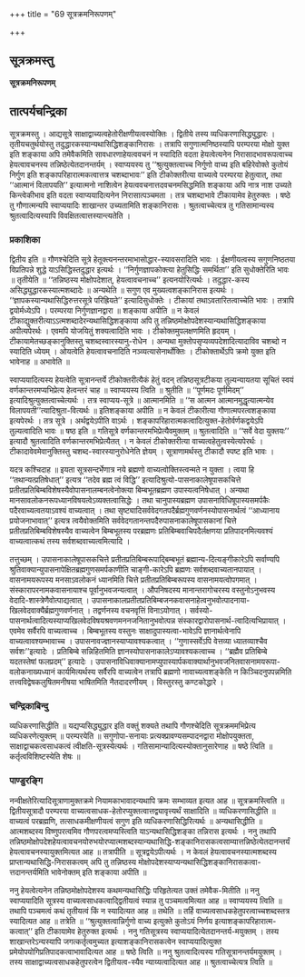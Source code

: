 +++
title = "69 सूत्रक्रमनिरूपणम्"

+++


## सूत्रक्रमस्तु

**सूत्रक्रमनिरूपणम्**

## **तात्पर्यचन्द्रिका**

सूत्रक्रमस्तु । आद्यसूत्रे साक्षाद्वाच्यत्वहेतोरीक्षणीयत्वस्योक्तिः । द्वितीये तस्य व्यधिकरणासिद्ध्युद्धारः । तृतीयचतुर्थयोस्तु तदुद्धारकस्यान्यथासिद्धिशङ्कानिरासः । तत्रापि सगुणात्मनिष्ठस्यापि परम्परया मोक्षो युक्त इति शङ्काया अपि तमेवैकमिति सावधारणाहेयत्ववचनं न स्यादिति वदता हेयत्वेत्यनेन निरासादभावरूपत्वाच्च हेयत्वावचनस्य तन्निष्ठेत्येतदानन्तर्यम् । स्वाप्ययस्य तु ‘‘श्रुत्युक्तत्वाच्च निर्गुणो वाच्य इति बहिरेवोक्ते कुतोयं निर्गुण इति शङ्कापरिहारात्मकत्वात्तत्र चशब्दाभावः’’ इति टीकोक्तरीत्या वाच्यत्वे परम्परया हेतुत्वात्, तथा ‘‘आत्मानं विलापयति’’ इत्यात्मनो नाशित्वेन हेयत्ववचनात्तदवचनमसिद्धमिति शङ्काया अपि नात्र नाश उच्यते किन्त्वेकीभाव इति वदता स्वाप्ययादित्यनेन निरासात्पञ्चमता । तत्र चशब्दाभावे टीकायामेव हेतुरुक्तः । षष्ठे तु गौणात्मन्यपि स्वाप्ययादिः शाखान्तर उच्यतामिति शङ्कानिरासः । श्रुतत्वाच्चेत्यत्र तु गतिसामान्यस्य श्रुतत्वादित्यस्यापि विवक्षितत्वात्तस्यान्त्यतेति ।

### **प्रकाशिका**

द्वितीय इति ॥ गौणश्चेदिति सूत्रे हेतूक्त्यनन्तरमाभासोद्धार-स्यावसरादिति भावः । ईक्षणीयत्वस्य सगुणनिष्ठतया विप्रतिपन्ने शुद्धे याऽसिद्धिस्तदुद्धार इत्यर्थः । ‘‘निर्गुणज्ञापकोक्त्या हेतुसिद्धिः समर्थिता’’ इति सुधोक्तेरिति भावः ॥ तृतीयेति ॥ ‘‘तन्निष्ठस्य मोक्षोपदेशात्, हेयत्वावचनाच्च’’ इत्यनयोरित्यर्थः । तदुद्धार-कस्य असिद्ध्युद्धारकस्यात्मशब्दादेः ॥ अन्यथेति ॥ सगुण एव मुख्यत्वशङ्कानिरास इत्यर्थः । ‘‘ज्ञापकस्यान्यथासिद्धिरुत्तरसूत्रे परिह्रियते’’ इत्यादिसुधोक्तेः । टीकायां तथाऽवतारितत्वाच्चेति भावः । तत्रापि द्वयोर्मध्येऽपि । परम्परया निर्गुणज्ञानद्वारा ॥ शङ्काया अपीति ॥ न केवलं टीकाद्युक्तरीत्याऽऽत्मशब्दादेरन्यथासिद्धिशङ्काया अपि तु तन्निष्ठमोक्षोपदेशस्यान्यथासिद्धिशङ्काया अपीत्यपेरर्थः । एवमपि योजयितुं शक्यत्वादिति भावः । टीकोक्तमुपलक्षणमिति हृदयम् । टीकायामेतच्छङ्कानुक्तिस्तु चशब्दस्वारस्यानु-रोधेन । अन्यथा मुक्तोपसृप्यव्यपदेशादित्यादाविव चशब्दो न स्यादिति ध्येयम् । ओयत्वेति हेयत्वावचनादिति नञ्व्यत्यासेनार्थोक्तिः । टीकोक्तार्थेऽपि क्रमो युक्त इति भावेनाह ॥ अभावेति ॥

स्वाप्ययादित्यस्य हेयत्वेति सूत्रानन्तर्ये टीकोक्तरीत्यैकं हेतुं वदन् तन्निष्ठसूत्रटीकया तुल्यन्यायतया सूचितं स्वयं वर्णकान्तरमप्यभिप्रेत्य हेत्वन्तरं चाह ॥ स्वाप्ययस्य त्विति ॥ श्रुतीति ॥ ‘‘पूर्णमदः पूर्णमिदम्’’ इत्यादिश्रुत्युक्तत्वाच्चेत्यर्थः । तत्र स्वाप्यय-सूत्रे ॥ आत्मानमिति ॥ ‘‘स आत्मन आत्मानमुद्धृत्यात्मन्येव विलापयती’’त्यादिश्रुता-वित्यर्थः ॥ इतिशङ्काया अपीति ॥ न केवलं टीकारीत्या गौणात्मपरत्वशङ्काया इत्यपेरर्थः । तत्र सूत्रे । अर्थद्वयेऽपीति वाऽर्थः । शङ्कापरिहारात्मकत्वादित्युक्त-हेतोर्वर्णकद्वयेऽपि तुल्यत्वादिति भावः ॥ षष्ठ इति ॥ गतिसूत्रे वर्णकान्तरमभिप्रेत्यैवमुक्तम् ॥ श्रुतत्वादिति ॥ ‘‘सर्वे वेदा युक्तयः’’ इत्यादौ श्रुतत्वादिति वर्णकान्तरमभिप्रेत्यैतत् । न केवलं टीकोक्तरीत्या वाच्यत्वहेतुत्वस्येत्यपेरर्थः । टीकादावेवमेवानुक्तिस्तु चशब्द-स्वारस्यानुरोधेनेति ज्ञेयम् । सूत्राणामर्थस्तु टीकादौ स्पष्ट इति भावः ।

यदत्र कश्चिदाह ॥ इयता सूत्रसन्दर्भेणात्र नये ब्रह्मणो वाच्यत्वोक्तिस्त्वन्मते न युक्ता । त्वया हि ‘‘तथान्यत्प्रतिषेधात्’’ इत्यत्र ‘‘तदेव ब्रह्म त्वं विद्धि’’ इत्यादिश्रुत्यो-पासनाकालेषूपासकचित्ते प्रतीतप्रतिबिम्बविशेषस्यैवोपासनालम्बनत्वेनोक्त्या बिम्बभूतब्रह्मण उपास्यत्वनिषेधात् । अन्यथा मानसावलोकनरूपध्यानविषयत्वेऽव्यक्तत्वासिद्धेः । तथा चानुपास्यब्रह्मण उपासनाविधिषूपास्यसमर्पकैः पदैरवाच्यत्वतयाऽवश्यं वाच्यत्वात् । तथा सृष्ट्यादिसर्ववेदगतपदैर्ब्रह्मगुणवर्णनस्योपासनार्थत्वं ‘‘आध्यानाय प्रयोजनाभावात्’’ इत्यत्र त्वयैवोक्तमिति सर्ववेदगतानन्तपदैरुपासनाकालेषूपासकानां चित्ते प्रतीतप्रतिबिम्बविशेषस्यैव वाच्यत्वेन बिम्बभूतस्य परब्रह्मणः प्रतिबिम्बवाचिपदैर्लक्षणया प्रतिपादनमित्यवश्यं वाच्यत्वात्कथं तस्य सर्वशब्दवाच्यत्वमित्यादि ।

तत्तुच्छम् । उपासनाकालेषूपासकचित्ते प्रतीतप्रतिबिम्बरूपाद्बिम्बभूतं ब्रह्मान्य-दित्यङ्गीकारेऽपि सर्वाण्यपि श्रुतिवाक्यान्युपासनापेक्षितब्रह्मगुणसमर्पकाणीति चाङ्गी-कारेऽपि ब्रह्मणः सर्वशब्दवाच्यतानपायात् । वासनामयरूपस्य मनसाऽवलोकनं ध्यानमिति चित्ते प्रतीतप्रतिबिम्बरूपस्य वासनामयत्वोपगमात् । संस्कारापरनामकवासनायाश्च पूर्वानुभवजन्यत्वात् । औपनिषदस्य मानान्तरागोचरस्य वस्तुनोऽनुभवस्य वेदादि-शास्त्रेणैवोत्पाद्यत्वात् । उपासनाकालप्रतीतप्रतिबिम्बजनकवासनाहेत्वनुभवोत्पादनाया-खिलवेदवाक्यैर्ब्रह्मगुणवर्णनात् । तद्वर्णनस्य वचनवृत्तिं विनाऽयोगात् । सर्वस्यो-पासनार्थत्वादित्यस्याप्यखिलवेदविषयश्रवणमननजनितानुभवोत्पन्न संस्कारद्वारोपासनार्थ-त्वादित्यभिप्रायात् । एवमेव सर्वैरपि वाच्यत्वाच्च । बिम्बभूतस्य वस्तुनः साक्षादुपास्यत्वा-भावेऽपि ज्ञानार्थत्वेनापि वाच्यत्वावश्यम्भावाच्च । उपासनावज्ज्ञानस्याप्यावश्यकत्वात् । ‘‘गुणास्सर्वेऽपि वेत्तव्या ध्यातव्याश्चैव सर्वशः’’इत्यादेः । प्रतिबिम्बे सन्निहितमिति ज्ञानस्योपासनाकालेऽप्यावश्यकत्वाच्च । ‘‘ब्रह्मैव प्रतिबिम्बे यदतस्तेषां फलप्रदम्’’ इत्यादेः । उपासनाविधिवाक्यानामप्युपास्यार्पकवाक्यार्थानुभवजनितवासनामयरूपा-वलोकनाख्यध्यानं कार्यमित्यर्थस्य सर्वैरपि वाच्यत्वेन तत्रापि ब्रह्मणो नावाच्यत्वशङ्केति न किञ्चिदनुपपन्नमिति तत्त्वविद्वेषकलुषितमनीषया भाषितमिति नैतदादरणीयम् । विस्तुरस्तु कण्टकोद्धारे ।

### **चन्द्रिकाबिन्दु**

व्यधिकरणासिद्धीति ॥ यद्यप्यसिद्ध्युद्धार इति वक्तुं शक्यते तथापि गौणश्चेदिति सूत्रक्रममभिप्रेत्य व्यधिकरणेत्युक्तम् ॥ परम्परयेति ॥ सगुणोपा-सनायाः प्रत्यक्प्रावण्यसम्पादनद्वारा मोक्षोपयुक्तता, साक्षाद्वाचकत्वसाधकत्वं त्वीक्षति-सूत्रस्येत्यर्थः । गतिसामान्यादित्यस्योक्तानुसारेणाह ॥ षष्ठे त्विति ॥ कर्तृत्वविशिष्टस्येति शेषः ॥

### **पाण्डुरङ्गि**

नन्वीक्षतेरित्यादिसूत्राणामुक्तक्रमे नियामकाभावादन्यथापि क्रमः सम्भाव्यत इत्यत आह ॥ सूत्रक्रमस्त्विति ॥ द्वितीयसूत्रादौ परम्परया वाच्यत्वसाधक-हेतोरप्युक्तत्वात्तद्व्यावृत्त्यर्थं साक्षादिति ॥ व्यधिकरणासिद्धीति ॥ वाच्यत्वं परब्रह्मणि, तत्साधकमीक्षणीयत्वं सगुण इति व्यधिकरणासिद्धिरित्यर्थः ॥ अन्यथासिद्धीति ॥ आत्मशब्दस्य विष्णुपरत्वमिव गौणपरत्वमप्यस्त्विति याऽन्यथासिद्धिशङ्का तन्निरास इत्यर्थः । ननु तथापि तन्निष्ठमोक्षोपदेशहेयत्वावचनयोरुभयोरप्यात्मशब्दस्यान्यथासिद्धि-शङ्कानिरासकत्वसाम्यात्तन्निष्ठेत्येतदानन्तर्यं हेयत्वावचनस्यायुक्तमित्यत आह ॥ तत्रापीति ॥ सूत्रद्वयेऽपीत्यर्थः । न केवलं हेयत्वावचनस्यात्मशब्दस्य प्राप्तान्यथासिद्धि-निरासकत्वम् अपि तु तन्निष्ठस्य मोक्षोपदेशस्याप्यन्यथासिद्धिशङ्कानिरासकत्वा-त्तदानन्तर्यमिति भावेनोक्तम् इति शङ्काया अपीति ॥

ननु हेयत्वेत्यनेन तन्निष्ठमोक्षोपदेशस्य कथमन्यथासिद्धिः परिहृतेत्यत उक्तं तमेवैक-मितीति ॥ ननु स्वाप्ययादिति सूत्रस्य वाच्यत्वसाधकत्वाद्द्वितीयत्वं स्यान्न तु पञ्चमत्वमित्यत आह ॥ स्वाप्ययस्य त्विति ॥ तथापि पञ्चमत्वं कथं तृतीयत्वं किं न स्यादित्यत आह ॥ तथेति ॥ तर्हि वाच्यत्वसाधकहेतुपरत्वाच्चशब्दस्तत्र स्यादित्यत आह ॥ तत्रेति ॥ ‘‘श्रुत्युक्तत्वान्निर्गुणो वाच्य इत्युक्ते कुतोऽयं निर्णय इत्याशङ्कापरिहारात्म-कत्वात्’’ इति टीकायामेव हेतुरुक्त इत्यर्थः । ननु गतिसूत्रस्य स्वाप्ययादित्येतदानन्तर्य-मयुक्तम् । तस्य शाखान्तरेऽन्यस्यापि जगत्कर्तृत्वमुच्यत इत्याशङ्कानिरासकत्वेन स्वाप्ययादित्युक्त प्रमेयोपयोगिप्रतिपादकत्वाभावादित्यत आह ॥ षष्ठे त्विति ॥ ननु श्रुतत्वादित्यस्य गतिसूत्रानन्तर्यमयुक्तम् । तस्य साक्षाद्वाच्यत्वसाधकहेतुपरत्वेन द्वितीयत्व-स्यैव न्याय्यत्वादित्यत आह ॥ श्रुतत्वाच्चेत्यत्र त्विति ॥

